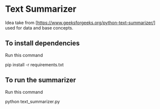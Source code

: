 # Text Summarizer
Idea take from [https://www.geeksforgeeks.org/python-text-summarizer/] used for data and base concepts.

## To install dependencies ##
Run this command

pip install -r requirements.txt

## To run the summarizer ##
Run this command

python text_summarizer.py